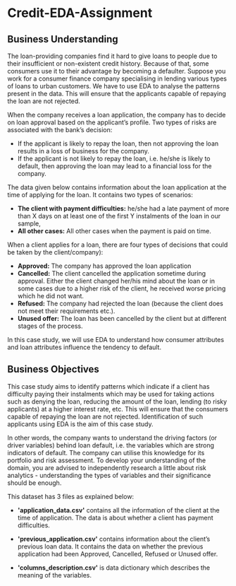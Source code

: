 # Credit-EDA-Assignment
## Business Understanding
  The loan-providing companies find it hard to give loans to people due to their insufficient or non-existent credit history. Because of that, some consumers use it to their advantage by becoming a defaulter. Suppose you work for a consumer finance company specialising in lending various types of loans to urban customers. We have to use EDA to analyse the patterns present in the data. This will ensure that the applicants capable of repaying the loan are not rejected.

When the company receives a loan application, the company has to decide on loan approval based on the applicant’s profile. Two types of risks are associated with the bank’s decision:

* If the applicant is likely to repay the loan, then not approving the loan results in a loss of business for the company.
* If the applicant is not likely to repay the loan, i.e. he/she is likely to default, then approving the loan may lead to a financial loss for the company.
 
The data given below contains information about the loan application at the time of applying for the loan. It contains two types of scenarios:

* **The client with payment difficulties:** he/she had a late payment of more than X days on at least one of the first Y instalments of the loan in our sample,
* **All other cases:** All other cases when the payment is paid on time.
 
When a client applies for a loan, there are four types of decisions that could be taken by the client/company):

* **Approved:** The company has approved the loan application
* **Cancelled:** The client cancelled the application sometime during approval. Either the client changed her/his mind about the loan or in some cases due to a higher risk of the client, he received worse pricing which he did not want.
* **Refused:** The company had rejected the loan (because the client does not meet their requirements etc.).
* **Unused offer:** The loan has been cancelled by the client but at different stages of the process.

In this case study, we will use EDA to understand how consumer attributes and loan attributes influence the tendency to default.

## Business Objectives
This case study aims to identify patterns which indicate if a client has difficulty paying their instalments which may be used for taking actions such as denying the loan, reducing the amount of the loan, lending (to risky applicants) at a higher interest rate, etc. This will ensure that the consumers capable of repaying the loan are not rejected. Identification of such applicants using EDA is the aim of this case study.

In other words, the company wants to understand the driving factors (or driver variables) behind loan default, i.e. the variables which are strong indicators of default. The company can utilise this knowledge for its portfolio and risk assessment.
To develop your understanding of the domain, you are advised to independently research a little about risk analytics - understanding the types of variables and their significance should be enough.

This dataset has 3 files as explained below: 

* **'application_data.csv'**  contains all the information of the client at the time of application. The data is about whether a client has payment difficulties.
 
* **'previous_application.csv'** contains information about the client’s previous loan data. It contains the data on whether the previous application had been Approved, Cancelled, Refused or Unused offer.
 
* **'columns_description.csv'** is data dictionary which describes the meaning of the variables.
